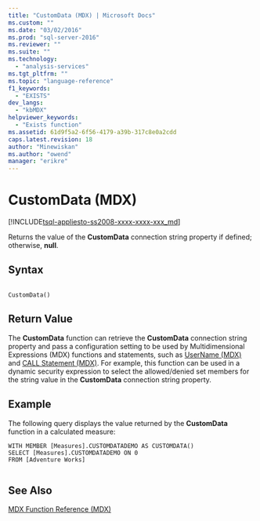 ```yaml
---
title: "CustomData (MDX) | Microsoft Docs"
ms.custom: ""
ms.date: "03/02/2016"
ms.prod: "sql-server-2016"
ms.reviewer: ""
ms.suite: ""
ms.technology: 
  - "analysis-services"
ms.tgt_pltfrm: ""
ms.topic: "language-reference"
f1_keywords: 
  - "EXISTS"
dev_langs: 
  - "kbMDX"
helpviewer_keywords: 
  - "Exists function"
ms.assetid: 61d9f5a2-6f56-4179-a39b-317c8e0a2cdd
caps.latest.revision: 18
author: "Minewiskan"
ms.author: "owend"
manager: "erikre"
---
```

# CustomData (MDX)
[!INCLUDE[tsql-appliesto-ss2008-xxxx-xxxx-xxx_md](../includes/tsql-appliesto-ss2008-xxxx-xxxx-xxx-md.md)]

  Returns the value of the **CustomData** connection string property if defined; otherwise, **null**.  
  
## Syntax  
  
```  
  
CustomData()  
```  
  
## Return Value  
 The **CustomData** function can retrieve the **CustomData** connection string property and pass a configuration setting to be used by Multidimensional Expressions (MDX) functions and statements, such as [UserName (MDX)](../mdx/username-mdx.md) and [CALL Statement (MDX)](../mdx/mdx-data-manipulation-call.md). For example, this function can be used in a dynamic security expression to select the allowed/denied set members for the string value in the **CustomData** connection string property.  
  
## Example  
 The following query displays the value returned by the **CustomData** function in a calculated measure:  
  
```  
WITH MEMBER [Measures].CUSTOMDATADEMO AS CUSTOMDATA()  
SELECT [Measures].CUSTOMDATADEMO ON 0  
FROM [Adventure Works]  
  
```  
  
## See Also  
 [MDX Function Reference &#40;MDX&#41;](../mdx/mdx-function-reference-mdx.md)  
  
  
